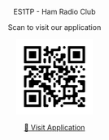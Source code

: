 
<div align="center">
  <p>ES1TP - Ham Radio Club</p>
  <p>Scan to visit our application</p>
  <img src="./qr-code.png" alt="Scan to visit our app" width="150" />
  <p>
    <a href="https://es1tp.github.io/comms-parent/">🔗 Visit Application</a>
  </p>
</div>

